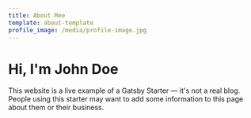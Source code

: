 ```yaml
---
title: About Mee
template: about-template
profile_image: /media/profile-image.jpg
---
```


# Hi, I'm John Doe

This website is a live example of a Gatsby Starter — it's not a real blog.
People using this starter may want to add some information to this page about them or their business.
